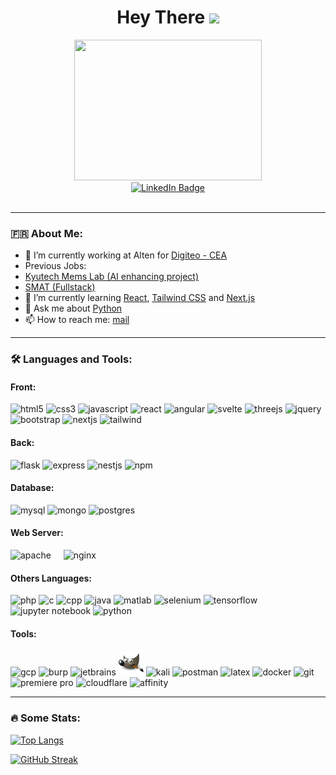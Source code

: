 <div id="header" align="center">
   <h1>
  Hey There
  <img src="https://media.giphy.com/media/hvRJCLFzcasrR4ia7z/giphy.gif" width="30px"/>
</h1>
   <div align="center">
  <img src="https://i.pinimg.com/originals/e4/26/70/e426702edf874b181aced1e2fa5c6cde.gif" width="300" height="225"/>
</div>
  <div id="badges">
    <a href="https://www.linkedin.com/in/pierre-pinateau-4212b4253/">
      <img src="https://img.shields.io/badge/LinkedIn-blue?style=for-the-badge&logo=linkedin&logoColor=white" alt="LinkedIn Badge"/>
    </a>
   </div>
   <img src="https://komarev.com/ghpvc/?username=Weyrd&style=flat-square&color=blue" alt=""/>
</div>



---
### 🇫🇷 About Me:
- 🔭 I’m currently working at Alten for [Digiteo - CEA](https://www.wikiwand.com/fr/articles/Digiteo)
- Previous Jobs: 
- [Kyutech Mems Lab (AI enhancing project)](http://www.life.kyutech.ac.jp/~momo/)
- [SMAT (Fullstack)](https://www.smat.io/)
- 🌱 I’m currently learning [React](https://reactjs.org/), [Tailwind CSS](https://tailwindcss.com/) and [Next.js](https://nextjs.org/)
- 💬 Ask me about [Python](https://www.python.org/)
- 📫 How to reach me: [mail](mailto:pierre.pinateau@gmail.com)
---
### :hammer_and_wrench: Languages and Tools:
#### Front:
<div>
  <img src="https://skillicons.dev/icons?i=html" title="html5" alt="html5" width="40" height="40"/>
  <img src="https://skillicons.dev/icons?i=css" title="css3" alt="css3" width="40" height="40"/>
  <img src="https://skillicons.dev/icons?i=js" title="javascript" alt="javascript" width="40" height="40"/>
  <img src="https://skillicons.dev/icons?i=react" title="react" alt="react" width="40" height="40"/>
  <img src="https://skillicons.dev/icons?i=angular" title="angular" alt="angular" width="40" height="40"/>
  <img src="https://skillicons.dev/icons?i=svelte" title="svelte" alt="svelte" width="40" height="40"/>
  <img src="https://skillicons.dev/icons?i=threejs" title="threejs" alt="threejs" width="40" height="40"/>
  <img src="https://skillicons.dev/icons?i=jquery" title="jquery" alt="jquery" width="40" height="40"/>
  <img src="https://skillicons.dev/icons?i=bootstrap" title="bootstrap" alt="bootstrap" width="40" height="40"/>
  <img src="https://skillicons.dev/icons?i=nextjs" title="nextjs" alt="nextjs" width="40" height="40"/>
  <img src="https://skillicons.dev/icons?i=tailwind" title="tailwind" alt="tailwind" width="40" height="40"/>
</div>
  
#### Back:
<div>
<img src="https://skillicons.dev/icons?i=flask" title="flask" alt="flask" width="40" height="40"/>
<img src="https://skillicons.dev/icons?i=express" title="express" alt="express" width="40" height="40"/>
<img src="https://skillicons.dev/icons?i=nestjs" title="nestjs" alt="nestjs" width="40" height="40"/>
<img src="https://skillicons.dev/icons?i=npm" title="npm" alt="npm" width="40" height="40"/>
</div>


#### Database:
<div>
<img src="https://skillicons.dev/icons?i=mysql" title="mysql" alt="mysql" width="40" height="40"/>
<img src="https://skillicons.dev/icons?i=mongodb" title="mongo" alt="mongo" width="40" height="40"/>
<img src="https://skillicons.dev/icons?i=postgres" title="postgres" alt="postgres" width="40" height="40"/>
</div>


#### Web Server:
<div>
  <img src="https://cdn.jsdelivr.net/gh/devicons/devicon/icons/apache/apache-original.svg" title="apache" alt="apache" width="40" height="40"/>
  <img width="12" />
  <img src="https://cdn.jsdelivr.net/gh/devicons/devicon/icons/nginx/nginx-original.svg" title="nginx" alt="nginx" width="40" height="40"/>
</div>



#### Others Languages:
<div>
  <img src="https://skillicons.dev/icons?i=php" title="php" alt="php" width="40" height="40"/>
  <img src="https://skillicons.dev/icons?i=c" title="c" alt="c" width="40" height="40"/>
  <img src="https://skillicons.dev/icons?i=cpp" title="cpp" alt="cpp" width="40" height="40"/>
  <img src="https://skillicons.dev/icons?i=java" title="java" alt="java" width="40" height="40"/>
  <img src="https://skillicons.dev/icons?i=matlab" title="matlab" alt="matlab" width="40" height="40"/>
  <img src="https://skillicons.dev/icons?i=selenium" title="selenium" alt="selenium" width="40" height="40"/>
  <img src="https://skillicons.dev/icons?i=tensorflow" title="tensorflow" alt="tensorflow" width="40" height="40"/>
  <img src="https://skillicons.dev/icons?i=jupither" title="jupyter notebook" alt="jupyter notebook" width="40" height="40"/>
  <img src="https://skillicons.dev/icons?i=python" title="python" alt="python" width="40" height="40"/>
</div>

#### Tools:
<div>
   <img src="https://skillicons.dev/icons?i=gcp" title="gcp" alt="gcp" width="40" height="40"/>
  <img src="https://www.svgrepo.com/show/454430/burpsuite-security-software.svg" title="burp" alt="burp" width="40" height="40"/>
  <img src="https://cdn.jsdelivr.net/gh/devicons/devicon/icons/jetbrains/jetbrains-original.svg" title="jetbrains" alt="jetbrains" width="40" height="40"/>
  <img src="https://raw.githubusercontent.com/devicons/devicon/1119b9f84c0290e0f0b38982099a2bd027a48bf1/icons/gimp/gimp-original.svg" title="gimp" alt="gimp" width="40" height="40"/>
  <img src="https://skillicons.dev/icons?i=kali" title="kali" alt="kali" width="40" height="40"/>
  <img src="https://skillicons.dev/icons?i=postman" title="postman" alt="postman" width="40" height="40"/>
  <img src="https://skillicons.dev/icons?i=latex" title="latex" alt="latex" width="40" height="40"/>
  <img src="https://skillicons.dev/icons?i=docker" title="docker" alt="docker" width="40" height="40"/>
  <img src="https://skillicons.dev/icons?i=git" title="git" alt="git" width="40" height="40"/>
  <img src="https://cdn.jsdelivr.net/gh/devicons/devicon/icons/premierepro/premierepro-original.svg" title="premiere pro" alt="premiere pro" width="40" height="40"/>
   <img src="https://skillicons.dev/icons?i=cloudflare" title="cloudflare" alt="cloudflare" width="40" height="40"/>
     <img src="https://skillicons.dev/icons?i=affinity-photo" title="affinity" alt="affinity" width="40" height="40"/>

</div>



---
### :fire: Some Stats:
[![Top Langs](https://github-readme-stats.vercel.app/api/top-langs/?username=Weyrd&hide=Jupyter%20Notebook&theme=radical&layout=compact)](https://github.com/anuraghazra/github-readme-stats)

[![GitHub Streak](http://github-readme-streak-stats.herokuapp.com?user=Weyrd&exclude_days=Sun%2CSat&theme=radical)](https://git.io/streak-stats)
<!--![Anurag's GitHub stats](https://github-readme-stats.vercel.app/api?username=Weyrd&show_icons=true&theme=radical)


**Weyrd/Weyrd** is a ✨ _special_ ✨ repository because its `README.md` (this file) appears on your GitHub profile.

Here are some ideas to get you started:

- 🔭 I’m currently working on ...
- 🌱 I’m currently learning ...
- 👯 I’m looking to collaborate on ...
- 🤔 I’m looking for help with ...
- 💬 Ask me about ...
- 📫 How to reach me: ...
- 😄 Pronouns: ...
- ⚡ Fun fact: ...
-->
